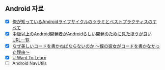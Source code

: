 ## Android 자료

- [X] [俺が知っているAndroidライフサイクルのツラミとベストプラクティスのすべて](http://qiita.com/yuya_presto/items/331301cb91bec335ecdf)
- [X] [中級以上のAndroid開発者がAndroidらしい開発のために見たほうが良いURL一覧](http://qiita.com/yuya_presto/items/ab2162078e5d5076c718)
- [X] [なぜ美しいコードを書かねばならないのか 〜僕の彼女がコードを書かなかった理由〜](http://qiita.com/yuya_presto/items/3ada09d9c22410e6c6f5)
- [X] [U Want To Learn](http://www.uwanttolearn.com/author/admin/)
- [ ] Android NavUtils
